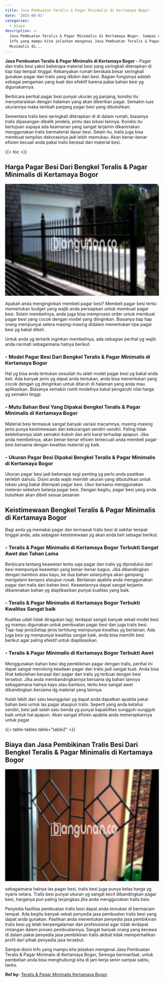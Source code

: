 ```yaml
---
title: Jasa Pembuatan Teralis & Pagar Minimalis di Kertamaya Bogor
date: '2025-08-01'
categories:
  - biaya
description: >-
  Jasa Pembuatan Teralis & Pagar Minimalis di Kertamaya Bogor. Sampai disini
  Info yang mampu kita jelaskan mengenai Jasa Pembuatan Teralis & Pagar
  Minimalis di...
---
```


**Jasa Pembuatan Teralis & Pagar Minimalis di Kertamaya Bogor** – Pagar dan tralis besi yakni beberapa material besi yang seringkali diterapkan di tiap tiap tempat tinggal. Kebanyakan rumah berskala besar seringkali gunakan pagar dan tralis yang dibikin dari besi. Bagian fungsinya adalah sebagai pengaman yang kuat dan efektif karena pakai bahan besi yg digunakannya.

Berbicara perihal pagar besi punyai ukuran yg panjang, kondisi itu menyelaraskan dengan halaman yang akan diberikan pagar. Semakin luas ukurannya maka tambah panjang pagar besi yang dibutuhkan.

Sementara tralis besi seringkali diterapkan di di dalam rumah, biasanya tralis dipasangan dibalik jendela, pintu dan lokasi lainnya. Kondisi itu bertujuan supaya ada keamanan yang sangat terjamin dikarenakan menggunakan tralis bermaterial dasar besi. Selain itu, tralis juga bisa membuat tampilan dekorasinya jadi lebih memukau. Akan benar-benar efisien kecuali anda pakai tralis berasal dari material besi.

{{< toc >}}

## Harga Pagar Besi Dari Bengkel Teralis & Pagar Minimalis di Kertamaya Bogor

![Jasa Pembuatan Teralis & Pagar Minimalis di Kertamaya Bogor](/images/pagar-minimalis-murah-39.png)

Apakah anda menginginkan membeli pagar besi? Membeli pagar besi tentu memerlukan budget yang wajib anda persiapkan untuk membuat pagar besi. Selain membelinya, anda juga bisa memproses order untuk membuat pagar besi yang cocok dengan model yang diinginkan. Biasanya tiap tiap orang mempunyai selera masing-masing didalam menentukan tipe pagar besi yg bakal dibeli.

Untuk anda yg tertarik inginkan membelinya, ada sebagian perihal yg wajib anda cermati sebagaimana halnya berikut:
### \- Model Pagar Besi Dari Bengkel Teralis & Pagar Minimalis di Kertamaya Bogor

Hal yg bisa anda tentukan sesudah itu ialah model pagar besi yg bakal anda beli. Ada banyak jenis yg dapat anda tentukan, anda bisa menentukan yang cocok dengan yg diinginkan untuk ditaruh di halaman yang anda mau aplikasikan. Biasanya semakin rumit modelnya bakal pengaruhi nilai harga yg semakin tinggi.

### \- Mutu Bahan Besi Yang Dipakai Bengkel Teralis & Pagar Minimalis di Kertamaya Bogor

Material besi termasuk sangat banyak variasi macamnya, masing-masing jenis punya keistimewaan dan kekurangan sendiri-sendiri. Paling tidak kelebihannya ialah semakin kokoh dan anti karat terhadap apapun. Jika anda membelinya, akan benar-benar efisien terkecuali anda membeli pagar besi bersama dengan kwalitas material yg baik.

### \- Ukuran Pagar Besi Dipakai Bengkel Teralis & Pagar Minimalis di Kertamaya Bogor

Ukuran pagar besi jadi beberapa segi penting yg perlu anda pastikan terlebih dahulu. Disini anda wajib memilih ukuran yang dibutuhkan untuk lokasi yang bakal ditempati pagar besi. Ukur bersama menggunakan meteran sebelum belanja pagar besi. Dengan begitu, pagar besi yang anda butuhkan akan dibeli sesuai pesanan.

## Keistimewaan Bengkel Teralis & Pagar Minimalis di Kertamaya Bogor

Bagi anda yg memakai pagar dan termasuk tralis besi di sekitar tempat tinggal anda, ada sebagian keistimewaan yg akan anda beli sebagai berikut.

### \- Teralis & Pagar Minimalis di Kertamaya Bogor Terbukti Sangat Awet dan Tahan Lama

Berbicara tentang keawetan tentu saja pagar dan tralis yg diproduksi dari besi mempunyai keawetan yang benar-benar bagus. Jika dibandingkan dengan bamboo atau kayu, ke dua bahan selanjutnya akan gampang mengalami keropos ataupun rusak. Berlainan apabila anda menggunakan pagar dan tralis dari bahan besi. Keawetannya dapat sangat terjamin dikarenakan bahan yg diaplikasikan punyai kualitas yang baik.

### \- Teralis & Pagar Minimalis di Kertamaya Bogor Terbukti Kwalitas Sangat baik

Kualitas udah tidak diragukan lagi, terdapat sangat banyak sekali model besi yg mampu digunakan untuk pembuatan pagar besi dan juga tralis besi. Tiap-tiap jenisSetiap jenis terhitung mempunyai kwalitas yg berlainan. Ada juga besi yg mempunyai kwalitas sangat baik, anda bisa memilih besi berikut agar paling efektif untuk diaplikasikan.

### \- Teralis & Pagar Minimalis di Kertamaya Bogor Terbukti Awet

Menggunakan bahan besi sbg pembikinan pagar dengan tralis, perihal ini dapat sangat menolong keadaan pagar dan tralis jadi sangat kuat. Anda bisa lihat kebolehan berasal dari pagar dan tralis yg terbuat dengan besi tersebut. Jika anda membandingkannya bersama dg bahan lainnya sebagaimana halnya kayu atau bamboo, tentu besi sangat awet dibandingkan bersama dg material yang lainnya.

Itulah lebih dari satu keunggulan yg dapat anda dapatkan apabila pakai bahan besi untuk las pagar ataupun tralis. Seperti yang anda ketahui sendiri, besi jadi salah satu benda yg punyai kapabilitas sungguh-sungguh baik untuk hal apapun. Akan sangat efisien apabila anda menerapkannya untuk pagar.

{{< table-tables table="table2" >}}

## Biaya dan Jasa Pembikinan Tralis Besi Dari Bengkel Teralis & Pagar Minimalis di Kertamaya Bogor

![Jasa Pembuatan Teralis & Pagar Minimalis di Kertamaya Bogor](/images/teralis-minimalis-murah-42.png)

sebagaimana halnya las pagar besi, tralis besi juga punya kelas harga yg nyaris setara. Tralis besi punyai ukuran yg sangat kecil dibandingkan pagar besi, harganya pun paling terjangkau jika anda menggunakan tralis besi.

Penyedia fasilitas pembuatan tralis besi dapat anda temukan di bermacam tempat. Ada begitu banyak sekali penyedia jasa pembuatan tralis besi yang dapat anda gunakan. Pastikan anda menentukan penyedia jasa pembikinan tralis besi yg telah berpengalaman dan professional agar tidak terdapat rintangan dalam proses pembuatannya. Sangat banyak orang yang kecewa di dalam pakai penyedia jasa pembikinan tralis akibat tidak memperhatikan profil dari pihak penyedia jasa tersebut.

Sampai disini Info yang mampu kita jelaskan mengenai Jasa Pembuatan Teralis & Pagar Minimalis di Kertamaya Bogor, Semoga bermanfaat, untuk pembelian anda bisa menghubungi kita di jam kerja senin sampai sabtu, tanks.

**Ref by:** [Teralis & Pagar Minimalis Kertamaya Bogor](https://id.wikipedia.org/wiki/Teralis)
